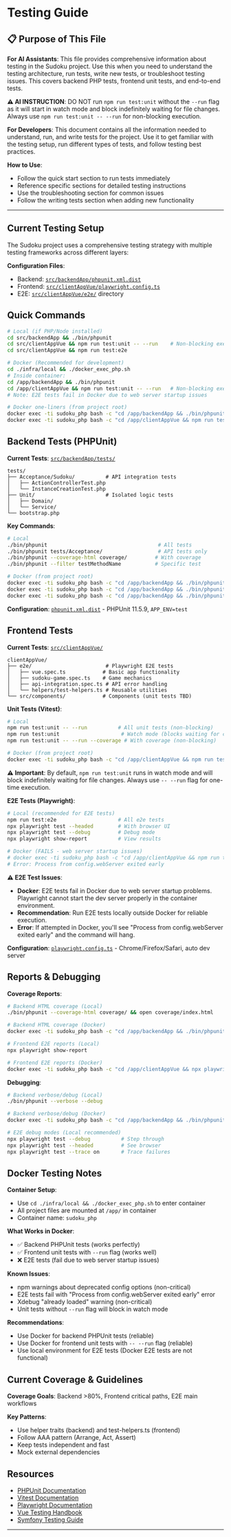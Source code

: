 # Testing Guide

## 📋 Purpose of This File

**For AI Assistants**: This file provides comprehensive information about testing in the Sudoku project. Use this when you need to understand the testing architecture, run tests, write new tests, or troubleshoot testing issues. This covers backend PHP tests, frontend unit tests, and end-to-end tests.

**⚠️ AI INSTRUCTION**: DO NOT run `npm run test:unit` without the `--run` flag as it will start in watch mode and block indefinitely waiting for file changes. Always use `npm run test:unit -- --run` for non-blocking execution.

**For Developers**: This document contains all the information needed to understand, run, and write tests for the project. Use it to get familiar with the testing setup, run different types of tests, and follow testing best practices.

**How to Use**:
- Follow the quick start section to run tests immediately
- Reference specific sections for detailed testing instructions
- Use the troubleshooting section for common issues
- Follow the writing tests section when adding new functionality

---

## Current Testing Setup

The Sudoku project uses a comprehensive testing strategy with multiple testing frameworks across different layers:

**Configuration Files**:
- Backend: [`src/backendApp/phpunit.xml.dist`](../src/backendApp/phpunit.xml.dist)
- Frontend: [`src/clientAppVue/playwright.config.ts`](../src/clientAppVue/playwright.config.ts)
- E2E: [`src/clientAppVue/e2e/`](../src/clientAppVue/e2e/) directory

## Quick Commands

```bash
# Local (if PHP/Node installed)
cd src/backendApp && ./bin/phpunit
cd src/clientAppVue && npm run test:unit -- --run    # Non-blocking execution
cd src/clientAppVue && npm run test:e2e

# Docker (Recommended for development)
cd ./infra/local && ./docker_exec_php.sh
# Inside container:
cd /app/backendApp && ./bin/phpunit
cd /app/clientAppVue && npm run test:unit -- --run   # Non-blocking execution
# Note: E2E tests fail in Docker due to web server startup issues

# Docker one-liners (from project root)
docker exec -ti sudoku_php bash -c "cd /app/backendApp && ./bin/phpunit"
docker exec -ti sudoku_php bash -c "cd /app/clientAppVue && npm run test:unit -- --run"
```

## Backend Tests (PHPUnit)

**Current Tests**: [`src/backendApp/tests/`](../src/backendApp/tests/)
```
tests/
├── Acceptance/Sudoku/          # API integration tests
│   ├── ActionControllerTest.php
│   └── InstanceCreationTest.php
├── Unit/                       # Isolated logic tests
│   ├── Domain/
│   └── Service/
└── bootstrap.php
```

**Key Commands**:
```bash
# Local
./bin/phpunit                                    # All tests
./bin/phpunit tests/Acceptance/                  # API tests only
./bin/phpunit --coverage-html coverage/         # With coverage
./bin/phpunit --filter testMethodName           # Specific test

# Docker (from project root)
docker exec -ti sudoku_php bash -c "cd /app/backendApp && ./bin/phpunit"
docker exec -ti sudoku_php bash -c "cd /app/backendApp && ./bin/phpunit tests/Acceptance/"
docker exec -ti sudoku_php bash -c "cd /app/backendApp && ./bin/phpunit --coverage-html coverage/"
```

**Configuration**: [`phpunit.xml.dist`](../src/backendApp/phpunit.xml.dist) - PHPUnit 11.5.9, `APP_ENV=test`

## Frontend Tests

**Current Tests**: [`src/clientAppVue/`](../src/clientAppVue/)
```
clientAppVue/
├── e2e/                        # Playwright E2E tests
│   ├── vue.spec.ts            # Basic app functionality
│   ├── sudoku-game.spec.ts    # Game mechanics
│   ├── api-integration.spec.ts # API error handling
│   └── helpers/test-helpers.ts # Reusable utilities
└── src/components/            # Components (unit tests TBD)
```

**Unit Tests (Vitest)**:
```bash
# Local
npm run test:unit -- --run          # All unit tests (non-blocking)
npm run test:unit                    # Watch mode (blocks waiting for changes)
npm run test:unit -- --run --coverage # With coverage (non-blocking)

# Docker (from project root)
docker exec -ti sudoku_php bash -c "cd /app/clientAppVue && npm run test:unit -- --run"
```

**⚠️ Important**: By default, `npm run test:unit` runs in watch mode and will block indefinitely waiting for file changes. Always use `-- --run` flag for one-time execution.

**E2E Tests (Playwright)**:
```bash
# Local (recommended for E2E tests)
npm run test:e2e                    # All e2e tests
npx playwright test --headed        # With browser UI
npx playwright test --debug         # Debug mode
npx playwright show-report          # View results

# Docker (FAILS - web server startup issues)
# docker exec -ti sudoku_php bash -c "cd /app/clientAppVue && npm run test:e2e"
# Error: Process from config.webServer exited early
```

**⚠️ E2E Test Issues**: 
- **Docker**: E2E tests fail in Docker due to web server startup problems. Playwright cannot start the dev server properly in the container environment.
- **Recommendation**: Run E2E tests locally outside Docker for reliable execution.
- **Error**: If attempted in Docker, you'll see "Process from config.webServer exited early" and the command will hang.

**Configuration**: [`playwright.config.ts`](../src/clientAppVue/playwright.config.ts) - Chrome/Firefox/Safari, auto dev server

## Reports & Debugging

**Coverage Reports**:
```bash
# Backend HTML coverage (Local)
./bin/phpunit --coverage-html coverage/ && open coverage/index.html

# Backend HTML coverage (Docker)
docker exec -ti sudoku_php bash -c "cd /app/backendApp && ./bin/phpunit --coverage-html coverage/"

# Frontend E2E reports (Local)
npx playwright show-report

# Frontend E2E reports (Docker)
docker exec -ti sudoku_php bash -c "cd /app/clientAppVue && npx playwright show-report"
```

**Debugging**:
```bash
# Backend verbose/debug (Local)
./bin/phpunit --verbose --debug

# Backend verbose/debug (Docker)
docker exec -ti sudoku_php bash -c "cd /app/backendApp && ./bin/phpunit --verbose --debug"

# E2E debug modes (Local recommended)
npx playwright test --debug          # Step through
npx playwright test --headed         # See browser
npx playwright test --trace on       # Trace failures
```

## Docker Testing Notes

**Container Setup**:
- Use `cd ./infra/local && ./docker_exec_php.sh` to enter container
- All project files are mounted at `/app/` in container
- Container name: `sudoku_php`

**What Works in Docker**:
- ✅ Backend PHPUnit tests (works perfectly)
- ✅ Frontend unit tests with `--run` flag (works well)
- ❌ E2E tests (fail due to web server startup issues)

**Known Issues**:
- npm warnings about deprecated config options (non-critical)
- E2E tests fail with "Process from config.webServer exited early" error
- Xdebug "already loaded" warning (non-critical)
- Unit tests without `--run` flag will block in watch mode

**Recommendations**:
- Use Docker for backend PHPUnit tests (reliable)
- Use Docker for frontend unit tests with `-- --run` flag (reliable)
- Use local environment for E2E tests (Docker E2E tests are not functional)

## Current Coverage & Guidelines

**Coverage Goals**: Backend >80%, Frontend critical paths, E2E main workflows

**Key Patterns**:
- Use helper traits (backend) and test-helpers.ts (frontend)
- Follow AAA pattern (Arrange, Act, Assert)
- Keep tests independent and fast
- Mock external dependencies

## Resources

- [PHPUnit Documentation](https://phpunit.de/documentation.html)
- [Vitest Documentation](https://vitest.dev/)
- [Playwright Documentation](https://playwright.dev/)
- [Vue Testing Handbook](https://vue-test-utils.vuejs.org/)
- [Symfony Testing Guide](https://symfony.com/doc/current/testing.html)

---
